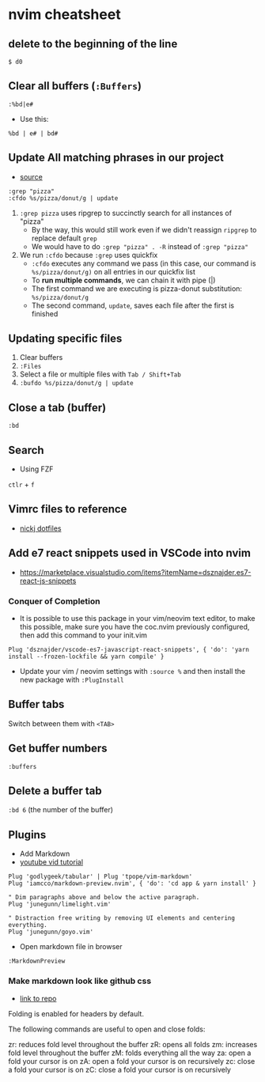 # nvim cheatsheet
## delete to the beginning of the line
`$ d0`

## Clear all buffers (`:Buffers`)

`:%bd|e#`

* Use this:

`%bd | e# | bd#`

## Update All matching phrases in our project
* [source](https://dev.to/iggredible/how-to-search-faster-in-vim-with-fzf-vim-36ko)

```
:grep "pizza"
:cfdo %s/pizza/donut/g | update
```

1. `:grep pizza` uses ripgrep to succinctly search for all instances of "pizza"
    * By the way, this would still work even if we didn't reassign `ripgrep` to replace default `grep`
    * We would have to do `:grep "pizza" . -R` instead of `:grep "pizza"`
2. We run `:cfdo` because `:grep` uses quickfix
    * `:cfdo` executes any command we pass (in this case, our command is `%s/pizza/donut/g)` on all entries in our quickfix list
    * To **run multiple commands**, we can chain it with pipe (|)
    * The first command we are executing is pizza-donut substitution: `%s/pizza/donut/g`
    * The second command, `update`, saves each file after the first is finished

## Updating specific files
1. Clear buffers
2. `:Files`
3. Select a file or multiple files with `Tab / Shift+Tab`
4. `:bufdo %s/pizza/donut/g | update`

## Close a tab (buffer)
`:bd`

## Search
* Using FZF

`ctlr` + `f`

## Vimrc files to reference
* [nickj dotfiles](https://github.com/nickjj/dotfiles/blob/master/.vimrc)

## Add e7 react snippets used in VSCode into nvim
* https://marketplace.visualstudio.com/items?itemName=dsznajder.es7-react-js-snippets

### Conquer of Completion
* It is possible to use this package in your vim/neovim text editor, to make this possible, make sure you have the coc.nvim previously configured, then add this command to your init.vim

`Plug 'dsznajder/vscode-es7-javascript-react-snippets', { 'do': 'yarn install --frozen-lockfile && yarn compile' }`

* Update your vim / neovim settings with `:source %` and then install the new package with `:PlugInstall`

## Buffer tabs
Switch between them with `<TAB>`

## Get buffer numbers
`:buffers`

## Delete a buffer tab
`:bd 6` (the number of the buffer)

## Plugins
* Add Markdown
* [youtube vid tutorial](https://www.youtube.com/watch?v=22JAs0kNA9k&feature=youtu.be)

```
Plug 'godlygeek/tabular' | Plug 'tpope/vim-markdown'
Plug 'iamcco/markdown-preview.nvim', { 'do': 'cd app & yarn install' }

" Dim paragraphs above and below the active paragraph.
Plug 'junegunn/limelight.vim'

" Distraction free writing by removing UI elements and centering everything.
Plug 'junegunn/goyo.vim'
```

* Open markdown file in browser

`:MarkdownPreview`

### Make markdown look like github css
* [link to repo](https://github.com/sindresorhus/github-markdown-css)

Folding is enabled for headers by default.

The following commands are useful to open and close folds:

zr: reduces fold level throughout the buffer
zR: opens all folds
zm: increases fold level throughout the buffer
zM: folds everything all the way
za: open a fold your cursor is on
zA: open a fold your cursor is on recursively
zc: close a fold your cursor is on
zC: close a fold your cursor is on recursively
